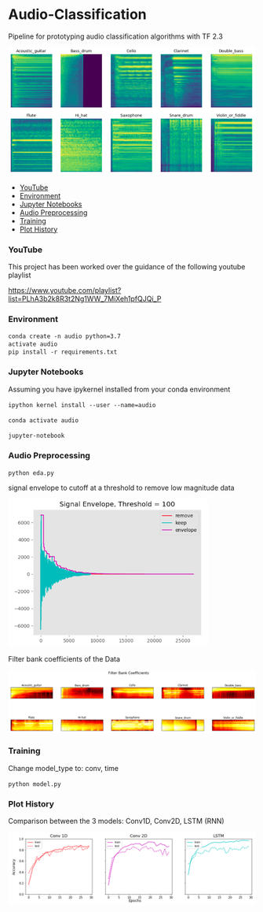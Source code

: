 # Audio-Classification 

Pipeline for prototyping audio classification algorithms with TF 2.3

![melspectrogram](docs/mel_spectrograms.png)

<!-- TOC -->

- [YouTube](#youtube)
- [Environment](#environment)
- [Jupyter Notebooks](#jupyter-notebooks)
- [Audio Preprocessing](#audio-preprocessing)
- [Training](#training)
- [Plot History](#plot-history)

<!-- /TOC -->

### YouTube

This project has been worked over the guidance of the following youtube playlist 

https://www.youtube.com/playlist?list=PLhA3b2k8R3t2Ng1WW_7MiXeh1pfQJQi_P


### Environment

```
conda create -n audio python=3.7
activate audio
pip install -r requirements.txt
```

### Jupyter Notebooks

Assuming you have ipykernel installed from your conda environment

`ipython kernel install --user --name=audio`

`conda activate audio`

`jupyter-notebook`

### Audio Preprocessing


`python eda.py`


signal envelope to cutoff at a threshold to remove low magnitude data

![signal envelope](docs/signal_envelope.png)

Filter bank coefficients of the Data

![FBC](docs/Figure_1.png)

### Training

Change model_type to: conv, time

`python model.py`

### Plot History

Comparison between the 3 models: Conv1D, Conv2D, LSTM (RNN)

![history](docs/model_history.png)

